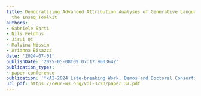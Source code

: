 ```yaml
---
title: Democratizing Advanced Attribution Analyses of Generative Language Models with
  the Inseq Toolkit
authors:
- Gabriele Sarti
- Nils Feldhus
- Jirui Qi
- Malvina Nissim
- Arianna Bisazza
date: '2024-07-01'
publishDate: '2025-05-08T09:07:17.900364Z'
publication_types:
- paper-conference
publication: '*xAI-2024 Late-breaking Work, Demos and Doctoral Consortium Joint Proceedings*'
url_pdf: https://ceur-ws.org/Vol-3793/paper_37.pdf
---
```

